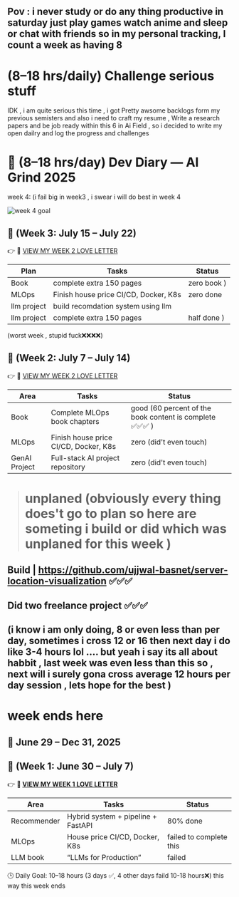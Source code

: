 ## Pov : i never study or do any thing productive in saturday  just play games watch anime and sleep or chat with friends so in my personal tracking, I count a week as having 8 

# (8–18 hrs/daily) Challenge serious stuff 
IDK , i am quite serious this time , i got Pretty  awsome  backlogs form my previous semisters  and also i need to craft my resume , Write a research papers and be job ready within this 6 in Ai Field , so i decided to write my open dailry and log the progress and challenges




# 🚀 (8–18 hrs/day) Dev Diary — AI Grind 2025


week 4: (i fail big in week3 , i swear i will do best in week 4

![week 4 goal](https://raw.githubusercontent.com/ujjwal-basnet/My-Love-Letter/main/images/week4_goal.jpeg)







## 🧠 (Week 3: July 15 – July 22)  
👉 🔗 [VIEW MY WEEK 2 LOVE LETTER](https://github.com/ujjwal-basnet/My-Love-Letter/blob/main/Weekly-Logs/week3.md)

| Plan        | Tasks                                | Status               |
|--------------|-------------------------------------|----------------------|
| Book         | complete extra 150 pages | zero book  )         |
| MLOps        | Finish house price CI/CD, Docker, K8s| zero done |
| llm  project| build recomdation system using llm|   |  yes i did , but never finish  |
| llm   project      | complete extra 150 pages |  half done )         |

(worst week  ,  stupid fuck❌❌❌❌)






## 🧠 (Week 2: July 7 – July 14)  
👉 🔗 [VIEW MY WEEK 2 LOVE LETTER](https://github.com/ujjwal-basnet/My-Love-Letter/blob/main/Weekly-Logs/week2.md)

| Area         | Tasks                                | Status               |
|--------------|-------------------------------------|----------------------|
| Book         | Complete MLOps book chapters         | good  (60 percent of the book content is complete ✅✅✅ )         |
| MLOps        | Finish house price CI/CD, Docker, K8s| zero (did't even touch) |
| GenAI Project| Full-stack AI project repository     |  zero (did't even touch) |

># unplaned (obviously every thing does't go to plan so here are someting i build or did which was unplaned for this week )

## Build | https://github.com/ujjwal-basnet/server-location-visualization    ✅✅✅

 ## Did two freelance project  ✅✅✅



## (i know i am only doing, 8 or even less than per day, sometimes i cross 12 or 16 then next day i do like 3-4 hours lol .... but yeah i say its all about habbit , last week was even less than this so , next will i surely gona cross average 12 hours per day session , lets hope for the best   )
# week ends  here



📅 June 29 – Dec 31, 2025  
---

## 🧠  (Week 1: June 30 – July 7)
👉 **🔗 [ VIEW MY WEEK 1 LOVE LETTER ](https://github.com/ujjwal-basnet/My-Love-Letter/blob/main/Weekly-Logs/(july)-week-1.md)**


| Area         | Tasks                                  | Status |
|--------------|-----------------------------------------|--------|
| Recommender  | Hybrid system + pipeline + FastAPI      | 80% done    |
| MLOps         | House price CI/CD, Docker, K8s          | failed to complete this     |
| LLM book  |  “LLMs for Production”  | failed      |

🕒 Daily Goal: 10–18 hours  (3 days ✅, 4 other days faild 10-18 hours❌) this way this week ends
